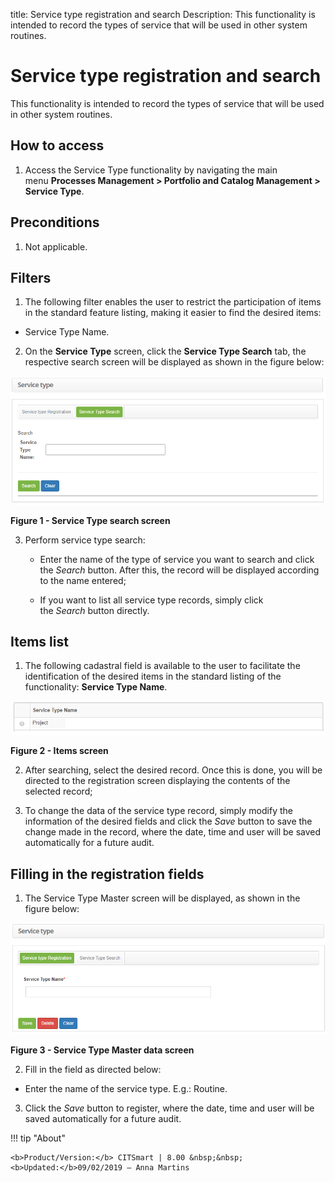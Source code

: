 title: Service type registration and search
Description: This functionality is intended to record the types of service that will be used in other system routines.

# Service type registration and search

This functionality is intended to record the types of service that will be used
in other system routines.

How to access
-------------

1.  Access the Service Type functionality by navigating the main
    menu **Processes Management > Portfolio and Catalog Management > Service
    Type**.

Preconditions
-------------

1.  Not applicable.

Filters
-------

1.  The following filter enables the user to restrict the participation of items
    in the standard feature listing, making it easier to find the desired items:

-   Service Type Name.

2.  On the **Service Type** screen, click the **Service Type Search** tab, the
    respective search screen will be displayed as shown in the figure below:

   ![Criar](images/type-service-1.png)
   
   **Figure 1 - Service Type search screen**

3.  Perform service type search:

    -   Enter the name of the type of service you want to search and click
        the *Search* button. After this, the record will be displayed according
        to the name entered;

    -   If you want to list all service type records, simply click
        the *Search* button directly.

Items list
----------

1.  The following cadastral field is available to the user to facilitate the
    identification of the desired items in the standard listing of the
    functionality: **Service Type Name**.

   ![Criar](images/type-service-2.png)
   
   **Figure 2 - Items screen**

2.  After searching, select the desired record. Once this is done, you will be
    directed to the registration screen displaying the contents of the selected
    record;

3.  To change the data of the service type record, simply modify the information
    of the desired fields and click the *Save* button to save the change made in
    the record, where the date, time and user will be saved automatically for a
    future audit.

Filling in the registration fields
----------------------------------

1.  The Service Type Master screen will be displayed, as shown in the figure
    below:

   ![Criar](images/type-service-3.png)
   
   **Figure 3 - Service Type Master data screen**

2.  Fill in the field as directed below:

-   Enter the name of the service type. E.g.: Routine.

3.  Click the *Save* button to register, where the date, time and user will be
    saved automatically for a future audit.



!!! tip "About"

    <b>Product/Version:</b> CITSmart | 8.00 &nbsp;&nbsp;
    <b>Updated:</b>09/02/2019 – Anna Martins

